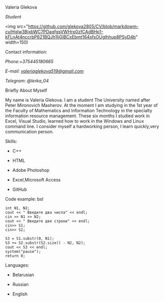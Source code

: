 Valeria Glekova

*Student*

<img src="https://github.com/glekova2805/CV/blob/markdowm-cv/Hglw3BjxbWC7PDaqfgsVWHrp0zfCAdBHp1-kFLnAt4nccrbP621BQJh1IjGlBCxEbmt164sfsOUglhhup8PSyD4b" width=150)


Contact information:

*Phone:+375445180665*

*E-mail: valeriaglekova519@gmail.com*

*Telegram: @lerka_04*


Briefly About Myself

My name is Valeria Glekova. I am a student The University named after Peter Mironovich Masherov. At the moment I am studying in the 1st year of the Faculty of Mathematics and Information Technology in the specialty information resource management. 
These six months I studied work in Excel, Visual Studio, learned how to work in the Windows and Linux command line.
I consider myself a hardworking person, I learn quickly,very communication person.

Skills:

* C++

* HTML

* Adobe Photoshop

* Excel,Microsoft Access

* GitHub

Code example:
bsl

    int N1, N2;
    cout << " Введите два числа" << endl;
    cin >> N1 >> N2;
    cout << " Введите две строки" << endl;
    cin>> S1;
    cin>> S2;

    S3 = S1.substr(0, N1);
    S3 += S2.substr(S2.size() - N2, N2);
    cout << S3 << endl;
    system("pause");
    return 0;
Languages:

- Belarusian

- Russian

- English
